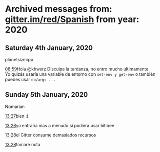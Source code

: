 # Archived messages from: [gitter.im/red/Spanish](/gitter.im/red/Spanish/) from year: 2020

## Saturday 4th January, 2020

planetsizecpu

[08:59](#msg5e1053fcbe6bab58cd6f204d)Hola @khwerz Disculpa la tardanza, no entro mucho ultimamente.  
Yo quizás usaría una variable de entorno con `set-env y get-env` o también puedes usar `do/args ...`

## Sunday 5th January, 2020

Nomarian

[13:27](#msg5e11e45cf6ee9c3e8e0e0365)bien :)

[13:28](#msg5e11e466809bc77efef1d897)yo entraria mas a menudo si pudiera usar bitlbee

[13:28](#msg5e11e47214328863c015743e)el Gitter consume demasiados recursos

[13:28](#msg5e11e486cbd2c97eff9436a9)tomare nota
